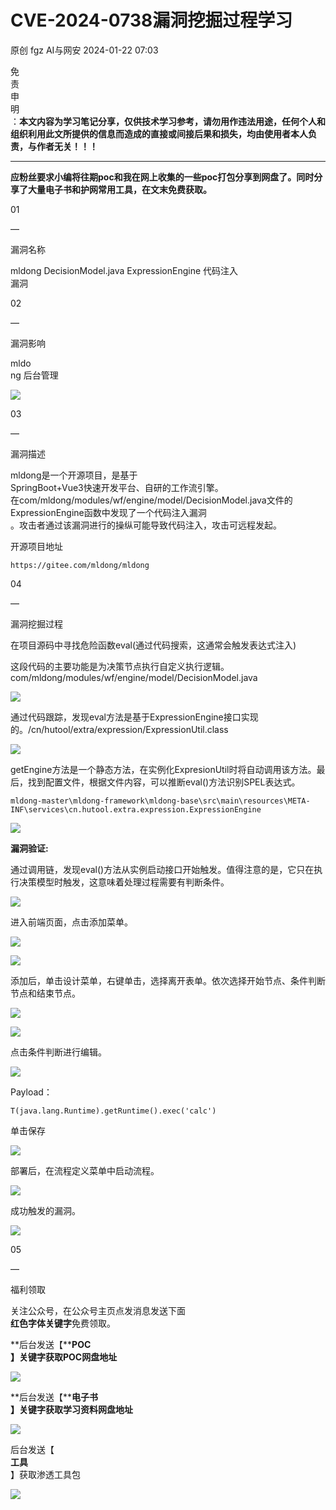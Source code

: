 #  CVE-2024-0738漏洞挖掘过程学习   
原创 fgz  AI与网安   2024-01-22 07:03  
  
免  
责  
申  
明  
：**本文内容为学习笔记分享，仅供技术学习参考，请勿用作违法用途，任何个人和组织利用此文所提供的信息而造成的直接或间接后果和损失，均由使用者本人负责，与作者无关！！！**  
  
****  
**应粉丝要求小编将往期poc和我在网上收集的一些poc打包分享到网盘了。同时分享了大量电子书和护网常用工具，在文末免费获取。**  
  
  
01  
  
—  
  
漏洞名称  
  
  
  
mldong DecisionModel.java ExpressionEngine 代码注入  
漏洞  
  
  
  
  
02  
  
—  
  
漏洞影响  
  
  
mldo  
ng 后台管理  
  
![](https://mmbiz.qpic.cn/mmbiz_png/lloX2SgC3BO8P2jlYQFVsHxEcSFvLmVNKqGkoPRQicxsyqFfpg9mLq3ocD6bt2W4VKUN2fomZG2ks3rgNUNia25Q/640?wx_fmt=png&from=appmsg "")  
  
  
  
03  
  
—  
  
漏洞描述  
  
  
mldong是一个开源项目，是基于  
SpringBoot+Vue3快速开发平台、自研的工作流引擎。  
在com/mldong/modules/wf/engine/model/DecisionModel.java文件的ExpressionEngine函数中发现了一个代码注入漏洞  
。攻击者通过该漏洞进行的操纵可能导致代码注入，攻击可远程发起。  
  
  
开源项目地址  
```
https://gitee.com/mldong/mldong
```  
  
  
  
  
04  
  
—  
  
漏洞挖掘过程  
  
  
在项目源码中寻找危险函数eval(通过代码搜索，这通常会触发表达式注入)  
  
这段代码的主要功能是为决策节点执行自定义执行逻辑。  
com/mldong/modules/wf/engine/model/DecisionModel.java  
  
![](https://mmbiz.qpic.cn/mmbiz_png/lloX2SgC3BO8P2jlYQFVsHxEcSFvLmVNAXozgoczDIeZGHJNAOmXUj3UYqaGo7G4HkCgGlCWsr0keuTNk7zxPQ/640?wx_fmt=png&from=appmsg "")  
  
通过代码跟踪，发现eval方法是基于ExpressionEngine接口实现的。/cn/hutool/extra/expression/ExpressionUtil.class  
  
![](https://mmbiz.qpic.cn/mmbiz_png/lloX2SgC3BO8P2jlYQFVsHxEcSFvLmVNnGFuDbSricTNUUUFMfBbwolBcLRLRFkz8y4NX3GhicVbc3fNhL0DTR7w/640?wx_fmt=png&from=appmsg "")  
  
getEngine方法是一个静态方法，在实例化ExpresionUtil时将自动调用该方法。最后，找到配置文件，根据文件内容，可以推断eval()方法识别SPEL表达式。  
```
mldong-master\mldong-framework\mldong-base\src\main\resources\META-INF\services\cn.hutool.extra.expression.ExpressionEngine
```  
  
  
![](https://mmbiz.qpic.cn/mmbiz_png/lloX2SgC3BO8P2jlYQFVsHxEcSFvLmVNs7snPuwaF8Tfbrics3niauWXOnXIsbLoW2YMbibHjdSCxJMLr5eBOo3xw/640?wx_fmt=png&from=appmsg "")  
  
**漏洞验证:**  
  
通过调用链，发现eval()方法从实例启动接口开始触发。值得注意的是，它只在执行决策模型时触发，这意味着处理过程需要有判断条件。  
  
![](https://mmbiz.qpic.cn/mmbiz_png/lloX2SgC3BO8P2jlYQFVsHxEcSFvLmVNIt60SM8xkxOWaLiagPg5VxvqTUjB2AicibI8TUzasF2k2ae98Iiaw90kbg/640?wx_fmt=png&from=appmsg "")  
  
  
进入前端页面，点击添加菜单。  
  
![](https://mmbiz.qpic.cn/mmbiz_png/lloX2SgC3BO8P2jlYQFVsHxEcSFvLmVN5NrAicaKT72z6UlmWKKyWAM8stYrSEmpYsKxkMpWqGS36vkn6auhbpg/640?wx_fmt=png&from=appmsg "")  
  
![](https://mmbiz.qpic.cn/mmbiz_png/lloX2SgC3BO8P2jlYQFVsHxEcSFvLmVNZPFTTrIfLQVjg3KamSkC28m4sYrfG9WunJQR7dmsUibiau6CerIf6miag/640?wx_fmt=png&from=appmsg "")  
  
添加后，单击设计菜单，右键单击，选择离开表单。依次选择开始节点、条件判断节点和结束节点。  
  
![](https://mmbiz.qpic.cn/mmbiz_png/lloX2SgC3BO8P2jlYQFVsHxEcSFvLmVNeFCyDhZpDA9EG5ibLkh4nwzSTs0tgBhnWqAFqpHIMoErUibj1bzRmTjQ/640?wx_fmt=png&from=appmsg "")  
  
![](https://mmbiz.qpic.cn/mmbiz_png/lloX2SgC3BO8P2jlYQFVsHxEcSFvLmVNW3NFRkh8KTwoXoOpkKGEZo8Kk3iamskpNn0Ra7QOXFF8ribZjpMLUUdA/640?wx_fmt=png&from=appmsg "")  
  
点击条件判断进行编辑。  
  
![](https://mmbiz.qpic.cn/mmbiz_png/lloX2SgC3BO8P2jlYQFVsHxEcSFvLmVNb7DGppicuUC3YEdEaKdBib6PIFQg70tPuH7DW5UPxEht23a5lXmNnaMQ/640?wx_fmt=png&from=appmsg "")  
  
Payload：  
```
T(java.lang.Runtime).getRuntime().exec('calc')
```  
  
  
单击保存  
  
![](https://mmbiz.qpic.cn/mmbiz_png/lloX2SgC3BO8P2jlYQFVsHxEcSFvLmVNLWztcibGZPaLvmBSrribr1Dgp9OEtVxoPZJKNEJ31Z86mNoicQLLaaljg/640?wx_fmt=png&from=appmsg "")  
  
部署后，在流程定义菜单中启动流程。  
  
![](https://mmbiz.qpic.cn/mmbiz_png/lloX2SgC3BO8P2jlYQFVsHxEcSFvLmVNvL1DeCT4DDwFnFY859MSUxjVcibDibDvJcAibb4tsuGe16N0aXnibyN0CA/640?wx_fmt=png&from=appmsg "")  
  
成功触发的漏洞。  
  
![](https://mmbiz.qpic.cn/mmbiz_png/lloX2SgC3BO8P2jlYQFVsHxEcSFvLmVNRYCCSrFzibHQNZ9qfia8w9HVicibe8lbfHhYG5OdT33VG7e2lpg3rDFUZA/640?wx_fmt=png&from=appmsg "")  
  
  
  
  
  
05  
  
—  
  
福利领取  
  
  
关注公众号，在公众号主页点发消息发送下面  
**红色字体关键字**免费领取。  
  
  
  
  
  
  
**后台发送【****POC**  
**】关键字获取POC网盘地址**  
  
  
![](https://mmbiz.qpic.cn/mmbiz_png/lloX2SgC3BOUpfXGibl0WekdS4ZSLBKxKicfA18V1n8QenodzeRfcic4wFEACwGg9WoA5E9S0EqLUzGhfcMDmjLBQ/640?wx_fmt=png&from=appmsg&wxfrom=5&wx_lazy=1&wx_co=1 "")  
  
  
**后台发送【****电子书**  
**】关键字获取学习资料网盘地址**  
  
![](https://mmbiz.qpic.cn/mmbiz_png/lloX2SgC3BOUpfXGibl0WekdS4ZSLBKxKGhLyoPnHdx2qKD03Mpg2J6y2fNDuPcBO7IUsIqeXCibBibXqBRJESkXg/640?wx_fmt=png&from=appmsg&wxfrom=5&wx_lazy=1&wx_co=1 "")  
  
  
  
后台发送【  
**工具**  
】获取渗透工具包  
  
![](https://mmbiz.qpic.cn/mmbiz_png/lloX2SgC3BOUpfXGibl0WekdS4ZSLBKxKwSSQPN16gQN1s18VfzLUkwBib5J1wdmd7LibSSibgMoqNCsd5TdbUuIwQ/640?wx_fmt=png&from=appmsg&wxfrom=5&wx_lazy=1&wx_co=1 "")  
  
  
  
  
